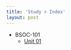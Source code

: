 ```yaml
---
title: 'Study > Index'
layout: post
---
```


- BSOC-101
    - [Unit 01](./BSOC-101/2022-03-11-thinking-sociologically.markdown)
